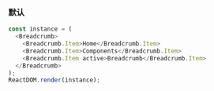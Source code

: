 ### 默认

<!--start-code-->

```js
const instance = (
  <Breadcrumb>
    <Breadcrumb.Item>Home</Breadcrumb.Item>
    <Breadcrumb.Item>Components</Breadcrumb.Item>
    <Breadcrumb.Item active>Breadcrumb</Breadcrumb.Item>
  </Breadcrumb>
);
ReactDOM.render(instance);
```

<!--end-code-->
